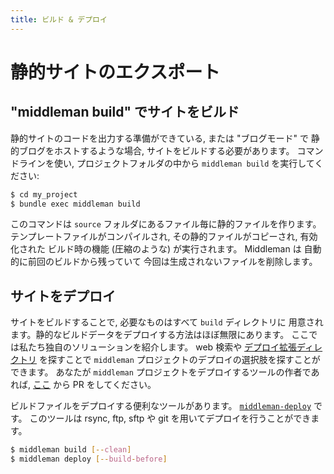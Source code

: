 ```yaml
---
title: ビルド & デプロイ
---
```


# 静的サイトのエクスポート

## "middleman build" でサイトをビルド

静的サイトのコードを出力する準備ができている, または "ブログモード" で
静的ブログをホストするような場合, サイトをビルドする必要があります。
コマンドラインを使い, プロジェクトフォルダの中から `middleman build` を実行してください:

``` bash
$ cd my_project
$ bundle exec middleman build
```

このコマンドは `source` フォルダにあるファイル毎に静的ファイルを作ります。
テンプレートファイルがコンパイルされ, その静的ファイルがコピーされ, 有効化された
ビルド時の機能 (圧縮のような) が実行されます。 Middleman は
自動的に前回のビルドから残っていて
今回は生成されないファイルを削除します。

## サイトをデプロイ

サイトをビルドすることで, 必要なものはすべて `build` ディレクトリに
用意されます。静的なビルドデータをデプロイする方法はほぼ無限にあります。
ここでは私たち独自のソリューションを紹介します。
web 検索や [デプロイ拡張ディレクトリ](https://directory.middlemanapp.com/#/extensions/deployment)
を探すことで `middleman` プロジェクトのデプロイの選択肢を探すことができます。
あなたが `middleman` プロジェクトをデプロイするツールの作者であれば,
[ここ](https://directory.middlemanapp.com/#/extensions/deployment) から
PR をしてください。

ビルドファイルをデプロイする便利なツールがあります。
[`middleman-deploy`](https://github.com/middleman-contrib/middleman-deploy) です。
このツールは rsync, ftp, sftp や git を用いてデプロイを行うことができます。

```bash
$ middleman build [--clean]
$ middleman deploy [--build-before]
```
